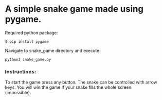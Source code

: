 # A simple snake game made using pygame.

Required python package:
```
$ pip install pygame
```

Navigate to snake_game directory and execute:
```
python3 snake_game.py
```

### Instructions:

To start the game press any button. The snake can be controlled with arrow keys. You will win the game if your snake fills the whole screen (impossible).
